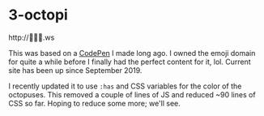 # 3-octopi

http://🐙🐙🐙.ws

This was based on a [CodePen](https://codepen.io/vlemoine/pen/xxKYPav) I made long ago. I owned the emoji domain for quite a while before I finally had the perfect content for it, lol. Current site has been up since September 2019.

I recently updated it to use `:has` and CSS variables for the color of the octopuses. This removed a couple of lines of JS and reduced ~90 lines of CSS so far. Hoping to reduce some more; we'll see. 
